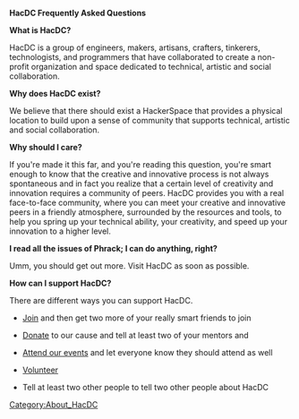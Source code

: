 **HacDC Frequently Asked Questions**

**What is HacDC?**

HacDC is a group of engineers, makers, artisans, crafters, tinkerers,
technologists, and programmers that have collaborated to create a
non-profit organization and space dedicated to technical, artistic and
social collaboration.

**Why does HacDC exist?**

We believe that there should exist a HackerSpace that provides a
physical location to build upon a sense of community that supports
technical, artistic and social collaboration.

**Why should I care?**

If you're made it this far, and you're reading this question, you're
smart enough to know that the creative and innovative process is not
always spontaneous and in fact you realize that a certain level of
creativity and innovation requires a community of peers. HacDC provides
you with a real face-to-face community, where you can meet your creative
and innovative peers in a friendly atmosphere, surrounded by the
resources and tools, to help you spring up your technical ability, your
creativity, and speed up your innovation to a higher level.

**I read all the issues of Phrack; I can do anything, right?**

Umm, you should get out more. Visit HacDC as soon as possible.

**How can I support HacDC?**

There are different ways you can support HacDC.

- [Join](http://hacdc.org/membership/) and then get two more of your
  really smart friends to join

<!-- -->

- [Donate](http://hacdc.org/donate/) to our cause and tell at least two
  of your mentors and

<!-- -->

- [Attend our
  events](http://www.google.com/calendar/embed?src=sb8mh1d332pbvnb2g4iob2p728%40group.calendar.google.com)
  and let everyone know they should attend as well

<!-- -->

- [Volunteer](http://hacdc.org/donate/)

<!-- -->

- Tell at least two other people to tell two other people about HacDC

[Category:About_HacDC](Category:About_HacDC "wikilink")